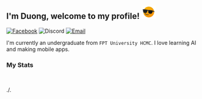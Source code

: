 <h2>I'm Duong, welcome to my profile! <img src="./cool.gif" height="35px"></h2>

[![Facebook](https://img.shields.io/badge/fb-duonggg.ne-5074be?style=flat-square&logo=facebook&logoColor=white&labelColor=4267B2)](https://www.facebook.com/duonggg.ne/)   ![Discord](https://img.shields.io/badge/Discord-duongtranthanh%239130-707bf4?style=flat-square&logo=discord&logoColor=white&labelColor=5865F2)   [![Email](https://img.shields.io/badge/email-duongdayne1909@gmail.com-EA4335?style=flat-square&logo=gmail&logoColor=white&labelColor=BB001B)](mailto:duongdayne1909@gmail.com)

I'm currently an undergraduate from <code>FPT University HCMC</code>. I love learning AI and making mobile apps.

### My Stats
<img href="https://github-readme-stats.vercel.app/api?username=duongttr" align="center"/>

./.
